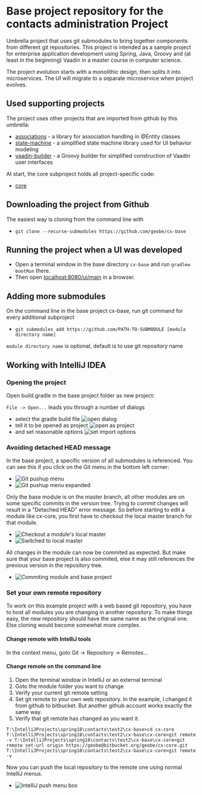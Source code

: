 # Base project repository for the contacts administration Project
Umbrella project that uses git submodules to bring together components
from different git repositories. This project is intended as a sample
project for enterprise application development using Spring, Java, Groovy
and (at least in the beginning) Vaadin in a master course in computer science.

The project evolution starts with a monolithic design, then splits it into 
microservices.
The UI will migrate to a separate microservice when project evolves.

## Used supporting projects
The project uses other projects that are imported from github by this umbrella:
* [associations](https://github.com/geobe/associations) - a library for association 
handling in @Entity classes
* [state-machine](https://github.com/geobe/state-machine) - a simplified state machine
library used for UI behavior modeling
* [vaadin-builder](https://github.com/geobe/vaadin-builder) - a Groovy builder for
simplified construction of Vaadin user interfaces

At start, the core subproject holds all project-specific code:
* [core](https://github.com/geobe/cx-core)
## Downloading the project from Github
The easiest way is cloning from the command line with 
* `git clone --recurse-submodules https://github.com/geobe/cx-base`
## Running the project when a UI was developed
* Open a terminal window in the base directory `cx-base` and run `gradlew bootRun` there.
* Then open [localhost:8080/ui/main](http://localhost:8080/ui/main) in a browser.
## Adding more submodules
On the command line in the base project cx-base, 
run git command for every additional subproject
* `git submodules add https://github.com/PATH-TO-SUBMODULE [module directory name]`

`module directory name` is optional, default is to use git repository name

## Working with IntelliJ IDEA
### Opening the project
Open build.gradle in the base project folder as new project:

`File -> Open...` leads you through a number of dialogs
* select the gradle build file ![open dialog](https://github.com/geobe/cx-base/blob/master/openprj0.jpg)
* tell it to be opened as project ![open as project](https://github.com/geobe/cx-base/blob/master/openprj1.jpg)
* and set reasonable options ![set import options](https://github.com/geobe/cx-base/blob/master/openprj2.jpg)

### Avoiding detached HEAD message
In the base project, a specific version of all submodules is referenced. 
You can see this if you click on the Git menu in the bottom left corner:
* ![Git pushup menu](https://github.com/geobe/cx-base/blob/master/commit00.jpg)
* ![Git pushup menu expanded](https://github.com/geobe/cx-base/blob/master/commit01.jpg)

Only the base module is on the master branch, all other modules are on 
some specific commits in the version tree. 
Trying to commit changes will result in a "Detached HEAD" error message.
So before starting to edit a module like cx-core, you first have to checkout
the local master branch for that module.
* ![Checkout a module's local master](https://github.com/geobe/cx-base/blob/master/commit02.jpg)
* ![Switched to local master](https://github.com/geobe/cx-base/blob/master/commit03.jpg)

All changes in the module can now be commited as expected.
But make sure that your base project is also commited, else it may
still references the previous version in the repository tree.
* ![Commiting module and base project](https://github.com/geobe/cx-base/blob/master/commit04.jpg)

### Set your own remote repository
To work on this example project with a web based git repository, 
you have to host all modules you are changing in another repository.
To make things easy, the new repository should have the same name as the original one.
Else cloning would become somewhat more complex.
#### Change remote with IntelliJ tools
In the context menu, goto Git -> Repository -> Remotes...

#### Change remote on the command line
1. Open the terminal window in IntelliJ or an external terminal
1. Goto the module folder you want to change
1. Verify your current git remote setting
1. Set git remote to your own web repository. 
In the example, I changed it from github to bitbucket.
But another github account works exactly the same way.
1. Verify that git remote has changed as you want it.

`T:\IntelliJProjects\spring18\contacts\test2\cx-base>cd cx-core
 T:\IntelliJProjects\spring18\contacts\test2\cx-base\cx-core>git remote -v
 T:\IntelliJProjects\spring18\contacts\test2\cx-base\cx-core>git remote set-url origin https://geobe@bitbucket.org/geobe/cx-core.git
 T:\IntelliJProjects\spring18\contacts\test2\cx-base\cx-core>git remote -v` 
 
 Now you can push the local repository to the remote one using normal IntelliJ menus.
 * ![IntelliJ push menu box](https://github.com/geobe/cx-base/blob/master/commit06.jpg)

